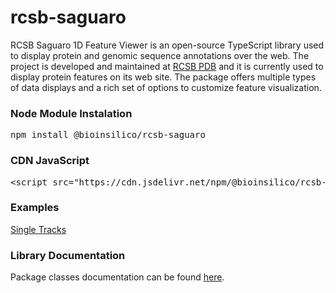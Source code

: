 # rcsb-saguaro

RCSB Saguaro 1D Feature Viewer is an open-source TypeScript library used to display protein and genomic sequence annotations over the web.
The project is developed and maintained at <a href="https://rcsb.org">RCSB PDB</a> and it is currently used to display protein features on its web site.
The package offers multiple types of data displays and a rich set of options to customize feature visualization.
<h3>Node Module Instalation</h3>
<pre>
npm install @bioinsilico/rcsb-saguaro
</pre>
<h3>CDN JavaScript</h3>
<pre>
&lt;script src="https://cdn.jsdelivr.net/npm/@bioinsilico/rcsb-saguaro@0.2.2/dist/rcsb-saguaro.js" type="text/javascript">&lt;/script>
</pre>
<h3>Examples</h3>
<a href="https://rcsb.github.io/rcsb-saguaro/examples/example.html">Single Tracks</a>
<h3>Library Documentation</h3>
Package classes documentation can be found <a href="https://rcsb.github.io/rcsb-saguaro">here</a>.



